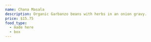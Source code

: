 ```yaml
---
name: Chana Masala
description: Organic Garbanzo beans with herbs in an onion gravy.
price: $15.75
food_type:
  - made here
  - box
---
```

